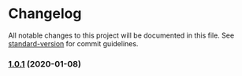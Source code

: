 # Changelog

All notable changes to this project will be documented in this file. See [standard-version](https://github.com/conventional-changelog/standard-version) for commit guidelines.

### [1.0.1](https://github.com/LLGZONE/mono-repo/compare/v1.3.0...v1.0.1) (2020-01-08)
